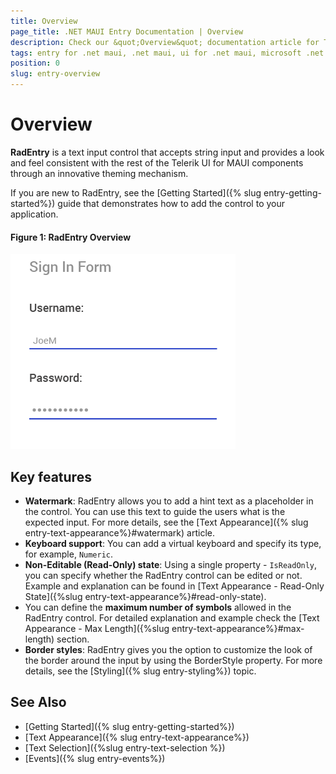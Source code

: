 ```yaml
---
title: Overview
page_title: .NET MAUI Entry Documentation | Overview
description: Check our &quot;Overview&quot; documentation article for Telerik Entry for .NET MAUI control.
tags: entry for .net maui, .net maui, ui for .net maui, microsoft .net maui
position: 0
slug: entry-overview
---
```


# Overview

**RadEntry** is a text input control that accepts string input and provides a look and feel consistent with the rest of the Telerik UI for MAUI components through an innovative theming mechanism.

If you are new to RadEntry, see the [Getting Started]({% slug entry-getting-started%}) guide that demonstrates how to add the control to your application.

#### Figure 1: RadEntry Overview
![Entry Overview](images/entry_overview.png "Entry Overview")

## Key features

* **Watermark**: RadEntry allows you to add a hint text as a placeholder in the control. You can use this text to guide the users what is the expected input. For more details, see the [Text Appearance]({% slug entry-text-appearance%}#watermark) article.
* **Keyboard support**: You can add a virtual keyboard and specify its type, for example, `Numeric`.
* **Non-Editable (Read-Only) state**: Using a single property - `IsReadOnly`, you can specify whether the RadEntry control can be edited or not. Example and explanation can be found in [Text Appearance - Read-Only State]({%slug entry-text-appearance%}#read-only-state).
* You can define the **maximum number of symbols** allowed in the RadEntry control. For detailed explanation and example check the [Text Appearance - Max Length]({%slug entry-text-appearance%}#max-length) section.
* **Border styles**: RadEntry gives you the option to customize the look of the border around the input by using the BorderStyle property. For more details, see the [Styling]({% slug entry-styling%}) topic.

## See Also

- [Getting Started]({% slug entry-getting-started%})
- [Text Appearance]({% slug entry-text-appearance%})
- [Text Selection]({%slug entry-text-selection %})
- [Events]({% slug entry-events%})
